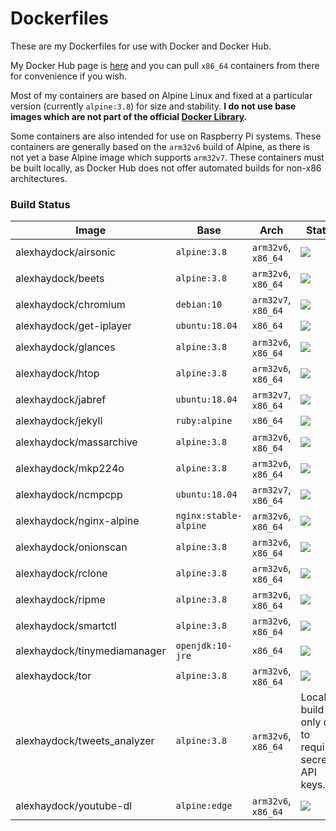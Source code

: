 # Dockerfiles
These are my Dockerfiles for use with Docker and Docker Hub.

My Docker Hub page is [here](https://hub.docker.com/u/alexhaydock/) and you can pull `x86_64` containers from there for convenience if you wish.

Most of my containers are based on Alpine Linux and fixed at a particular version (currently `alpine:3.8`) for size and stability. **I do not use base images which are not part of the official [Docker Library](https://github.com/docker-library/official-images).**

Some containers are also intended for use on Raspberry Pi systems. These containers are generally based on the `arm32v6` build of Alpine, as there is not yet a base Alpine image which supports `arm32v7`. These containers must be built locally, as Docker Hub does not offer automated builds for non-x86 architectures.

### Build Status
| Image                        | Base                  | Arch                | Status                                                                                                                                             |
|------------------------------|-----------------------|---------------------|----------------------------------------------------------------------------------------------------------------------------------------------------|
| alexhaydock/airsonic         | `alpine:3.8`          | `arm32v6`, `x86_64` | [![](https://images.microbadger.com/badges/image/alexhaydock/airsonic.svg)](https://hub.docker.com/r/alexhaydock/airsonic "Badge")                 |
| alexhaydock/beets            | `alpine:3.8`          | `arm32v6`, `x86_64` | [![](https://images.microbadger.com/badges/image/alexhaydock/beets.svg)](https://hub.docker.com/r/alexhaydock/beets "Badge")                       |
| alexhaydock/chromium         | `debian:10`           | `arm32v7`, `x86_64` | [![](https://images.microbadger.com/badges/image/alexhaydock/chromium.svg)](https://hub.docker.com/r/alexhaydock/chromium "Badge")                 |
| alexhaydock/get-iplayer      | `ubuntu:18.04`        | `x86_64`            | [![](https://images.microbadger.com/badges/image/alexhaydock/get-iplayer.svg)](https://hub.docker.com/r/alexhaydock/get-iplayer "Badge")           |
| alexhaydock/glances          | `alpine:3.8`          | `arm32v6`, `x86_64` | [![](https://images.microbadger.com/badges/image/alexhaydock/glances.svg)](https://hub.docker.com/r/alexhaydock/glances "Badge")                   |
| alexhaydock/htop             | `alpine:3.8`          | `arm32v6`, `x86_64` | [![](https://images.microbadger.com/badges/image/alexhaydock/htop.svg)](https://hub.docker.com/r/alexhaydock/htop "Badge")                         |
| alexhaydock/jabref           | `ubuntu:18.04`        | `arm32v7`, `x86_64` | [![](https://images.microbadger.com/badges/image/alexhaydock/jabref.svg)](https://hub.docker.com/r/alexhaydock/jabref "Badge")                     |
| alexhaydock/jekyll           | `ruby:alpine`         | `x86_64`            | [![](https://images.microbadger.com/badges/image/alexhaydock/jekyll.svg)](https://hub.docker.com/r/alexhaydock/jekyll "Badge")                     |
| alexhaydock/massarchive      | `alpine:3.8`          | `arm32v6`, `x86_64` | [![](https://images.microbadger.com/badges/image/alexhaydock/massarchive.svg)](https://hub.docker.com/r/alexhaydock/massarchive "Badge")           |
| alexhaydock/mkp224o          | `alpine:3.8`          | `arm32v6`, `x86_64` | [![](https://images.microbadger.com/badges/image/alexhaydock/mkp224o.svg)](https://hub.docker.com/r/alexhaydock/mkp224o "Badge")               |
| alexhaydock/ncmpcpp          | `ubuntu:18.04`        | `arm32v7`, `x86_64` | [![](https://images.microbadger.com/badges/image/alexhaydock/ncmpcpp.svg)](https://hub.docker.com/r/alexhaydock/ncmpcpp "Badge")                   |
| alexhaydock/nginx-alpine     | `nginx:stable-alpine` | `arm32v6`, `x86_64` | [![](https://images.microbadger.com/badges/image/alexhaydock/nginx-alpine.svg)](https://hub.docker.com/r/alexhaydock/nginx-alpine "Badge")         |
| alexhaydock/onionscan        | `alpine:3.8`          | `arm32v6`, `x86_64` | [![](https://images.microbadger.com/badges/image/alexhaydock/onionscan.svg)](https://hub.docker.com/r/alexhaydock/onionscan "Badge")               |
| alexhaydock/rclone           | `alpine:3.8`          | `arm32v6`, `x86_64` | [![](https://images.microbadger.com/badges/image/alexhaydock/rclone.svg)](https://hub.docker.com/r/alexhaydock/rclone "Badge")                     |
| alexhaydock/ripme            | `alpine:3.8`          | `arm32v6`, `x86_64` | [![](https://images.microbadger.com/badges/image/alexhaydock/ripme.svg)](https://hub.docker.com/r/alexhaydock/ripme "Badge")                       |
| alexhaydock/smartctl         | `alpine:3.8`          | `arm32v6`, `x86_64` | [![](https://images.microbadger.com/badges/image/alexhaydock/smartctl.svg)](https://hub.docker.com/r/alexhaydock/smartctl "Badge")                 |
| alexhaydock/tinymediamanager | `openjdk:10-jre`      | `x86_64`            | [![](https://images.microbadger.com/badges/image/alexhaydock/tinymediamanager.svg)](https://hub.docker.com/r/alexhaydock/tinymediamanager "Badge") |
| alexhaydock/tor              | `alpine:3.8`          | `arm32v6`, `x86_64` | [![](https://images.microbadger.com/badges/image/alexhaydock/tor.svg)](https://hub.docker.com/r/alexhaydock/tor "Badge")                           |
| alexhaydock/tweets_analyzer  | `alpine:3.8`          | `arm32v6`, `x86_64` | Local build only due to requiring secret API keys.                                                                                                 |
| alexhaydock/youtube-dl       | `alpine:edge`         | `arm32v6`, `x86_64` | [![](https://images.microbadger.com/badges/image/alexhaydock/youtube-dl.svg)](https://hub.docker.com/r/alexhaydock/youtube-dl "Badge")             |